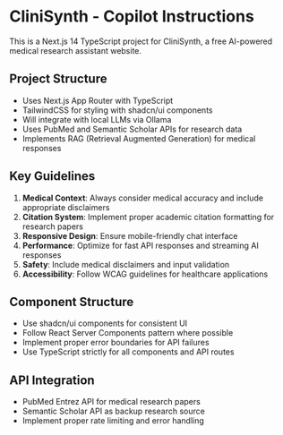 <!-- Use this file to provide workspace-specific custom instructions to Copilot. For more details, visit https://code.visualstudio.com/docs/copilot/copilot-customization#_use-a-githubcopilotinstructionsmd-file -->

# CliniSynth - Copilot Instructions

This is a Next.js 14 TypeScript project for CliniSynth, a free AI-powered medical research assistant website.

## Project Structure
- Uses Next.js App Router with TypeScript
- TailwindCSS for styling with shadcn/ui components
- Will integrate with local LLMs via Ollama
- Uses PubMed and Semantic Scholar APIs for research data
- Implements RAG (Retrieval Augmented Generation) for medical responses

## Key Guidelines
1. **Medical Context**: Always consider medical accuracy and include appropriate disclaimers
2. **Citation System**: Implement proper academic citation formatting for research papers
3. **Responsive Design**: Ensure mobile-friendly chat interface
4. **Performance**: Optimize for fast API responses and streaming AI responses
5. **Safety**: Include medical disclaimers and input validation
6. **Accessibility**: Follow WCAG guidelines for healthcare applications

## Component Structure
- Use shadcn/ui components for consistent UI
- Follow React Server Components pattern where possible
- Implement proper error boundaries for API failures
- Use TypeScript strictly for all components and API routes

## API Integration
- PubMed Entrez API for medical research papers
- Semantic Scholar API as backup research source
- Implement proper rate limiting and error handling

